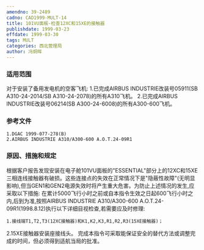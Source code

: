 ```yaml
---
amendno: 39-2489
cadno: CAD1999-MULT-14
title: 101VU面板-检查12XC和15XE的接触器
publishdate: 1999-03-23
effdate: 1999-03-30
tags: MULT
categories: 西北管理局
author: 冯炯晖
---
```


### 适用范围 
对于安装了备用发电机的空客飞机:
1.已完成AIRBUS INDUSTRIE改装号05911(SB A310-24-2014/SB A310-24-2078)的所有A310飞机。
2.已完成AIRBUS INDUSTRIE改装号06214(SB A300-24-6008)的所有A300-600飞机。

<!--more-->
### 参考文件
    1.DGAC 1999-077-278(B)  
    2.AIRBUS INDUSTRIE A310/A300-600 A.O.T.24-09R1 

### 原因、措施和规定 
根据客户报告发现安装在电子舱101VU面板的"ESSENTIAL"部分上的12XC和15XE三相连线接触器有破损。这些连接点的失效在正常情况下是"隐蔽性故障"(无明显影响),但当GEN1和GEN2电源失效时将产生重大危害。为防止上述情况的发生,应采取以下措施: 
    在累计5000飞行小时之前或自本指令生效之日起600飞行小时之内,后到为准,按照AIRBUS INDUSTRIE A310/A300-600 
A.O.T.24-09R1(1998.8.12)执行以下详细目视检查,若需要应及时修理: 
       
    1.接线端T1,T2,T3(12XC接触器)和K1,K2,K3,R1,R2,R3(15XE接触器)； 
2.15XE接触器安装座接线头。 
    完成本指令可采取能保证安全的替代方法或调整完成的时间，但必须得到适航当局的批准。
